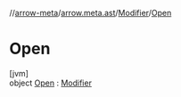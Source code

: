 //[arrow-meta](../../../../index.md)/[arrow.meta.ast](../../index.md)/[Modifier](../index.md)/[Open](index.md)

# Open

[jvm]\
object [Open](index.md) : [Modifier](../index.md)
